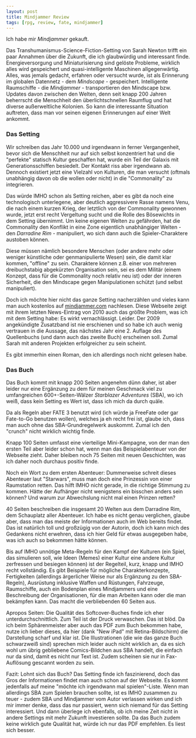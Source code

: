 ```yaml
---
layout: post
title: Mindjammer Review
tags: [rpg, review, fate, mindjammer]
---
```

Ich habe mir _Mindjammer_ gekauft.

Das Transhumanismus-Science-Fiction-Setting von Sarah Newton trifft ein paar Annahmen über die Zukunft, die ich glaubwürdig und interessant finde. Energieversorgung und Miniaturisierung sind gelöste Probleme, wirklich alles wird gespeichert und quasi-intelligente Maschinen allgegenwärtig. Alles, was jemals gedacht, erfahren oder versucht wurde, ist als Erinnerung im globalen Datennetz - dem _Mindscape_ - gespeichert. Intelligente Raumschiffe - die _Mindjammer_ - transportieren den Mindscape bzw. Updates davon zwischen den Welten, denn seit knapp 200 Jahren beherrscht die Menschheit den überlichtschnellen Raumflug und hat diverse außerweltliche Kolonien. So kann die interessante Situation auftreten, dass man vor seinen eigenen Erinnerungen auf einer Welt ankommt.

### Das Setting

Wir schreiben das Jahr 10.000 und irgendwann in ferner Vergangenheit, bevor sich die Menschheit nur auf sich selbst konzentriert hat und die "perfekte" statisch Kultur geschaffen hat, wurde ein Teil der Galaxis mit Generationsschiffen besiedelt. Der Kontakt riss aber irgendwann ab. Dennoch existiert jetzt eine Vielzahl von Kulturen, die man versucht (oftmals unabhängig davon ob die wollen oder nicht) in die "Commonality" zu integrieren.

Das würde IMHO schon als Setting reichen, aber es gibt da noch eine technologisch unterlegene, aber deutlich aggressivere Rasse namens Venu, die nach einem kurzen Krieg, der letztlich von der Commonality gewonnen wurde, jetzt erst recht Vergeltung sucht und die Rolle des Bösewichts in dem Setting übernimmt. Um keine eigenen Welten zu gefährden, hat die Commonality den Konflikt in eine Zone eigentlich unabhängiger Welten - den _Darradine Rim_ - manipuliert, wo sich dann auch die Spieler-Charaktere austoben können.

Diese müssen nämlich besondere Menschen (oder andere mehr oder weniger künstliche oder genmanipulierte Wesen) sein, die damit klar kommen, "offline" zu sein. Charaktere können z.B. einer von mehreren dreibuchstabig abgekürzten Organisation sein, sei es dem Militär (einem Konzept, dass für die Commonality noch relativ neu ist) oder der inneren Sicherheit, die den Mindscape gegen Manipulationen schützt (und selbst manipuliert).

Doch ich möchte hier nicht das ganze Setting nacherzählen und vieles kann man auch kostenlos auf [mindjammer.com](http://mindjammer.com) nachlesen. Diese Webseite zeigt mit ihrem letzten News-Eintrag von 2010 auch das größte Problem, was ich mit dem Setting habe: Es wirkt vernachlässigt. Leider. Der 2009 angekündigte Zusatzband ist nie erschienen und so habe ich auch wenig vertrauen in die Aussage, das nächstes Jahr eine 2. Auflage des Quellenbuchs (und dann auch das zweite Buch) erscheinen soll. Zumal Sarah mit anderen Projekten erfolgreicher zu sein scheint.

Es gibt immerhin einen Roman, den ich allerdings noch nicht gelesen habe.

### Das Buch

Das Buch kommt mit knapp 200 Seiten angenehm dünn daher, ist aber leider nur eine Ergänzung zu dem für meinen Geschmack viel zu umfangreichen 600+-Seiten-Wälzer _Starblazer Adventures_ (SBA), wo ich weiß, dass kein Setting es Wert ist, dass ich mich da durch quäle.

Da als Regeln aber FATE 3 benutzt wird (ich würde ja FreeFate oder gar Fate-to-Go benutzen wollen), welches ja eh recht frei ist, glaube ich, dass man auch ohne das SBA-Grundregelwerk auskommt. Zumal ich den "crunch" nicht wirklich wichtig finde.

Knapp 100 Seiten umfasst eine vierteilige Mini-Kampagne, von der man den ersten Teil aber leider schon hat, wenn man das Beispielabenteuer von der Webseite zieht. Daher bleiben noch 75 Seiten mit neuen Geschichten, was ich daher noch durchaus positiv finde.

Noch ein Wort zu dem ersten Abenteuer: Dummerweise schreit dieses Abenteuer laut "Starwars", muss man doch eine Prinzessin von einer Raumstation retten. Das hilft IMHO nicht gerade, in die richtige Stimmung zu kommen. Hätte der Aufhänger nicht wenigstens ein bisschen anders sein können? Und warum zur Abwechslung nicht mal einen Prinzen retten?

40 Seiten beschreiben die insgesamt 20 Welten aus dem Darradine Rim, dem Schauplatz aller Abenteuer. Ich habe es nicht genau verglichen, glaube aber, dass man das meiste der Informationen auch im Web bereits findet. Das ist natürlich toll und großzügig von der Autorin, doch ich kann mich des Gedankens nicht erwehren, dass ich hier Geld für etwas ausgegeben habe, was ich auch so bekommen hätte können.

Bis auf IMHO unnötige Meta-Regeln für den Kampf der Kulturen (ein Spiel, das simulieren soll, wie Ideen (Memes) einer Kultur eine andere Kultur zerfressen und besiegen können) ist der Regelteil, kurz, knapp und IMHO recht vollständig. Es gibt Beispiele für mögliche Charakterkonzepte, Fertigkeiten (allerdings ärgerlicher Weise nur als Ergänzung zu den SBA-Regeln), Ausrüstung inklusive Waffen und Rüstungen, Fahrzeuge, Raumschiffe, auch ein Bodenplan eines Mindjammers und eine Beschreibung der Organisationen, für die man Arbeiten kann oder die man bekämpfen kann. Das macht die verbliebenden 60 Seiten aus.

Apropos Seiten: Die Qualität des Softcover-Buches finde ich eher unterdurchschnittlich. Zum Teil ist der Druck verwaschen. Das ist blöd. Da ich beim Sphärenmeister aber auch das PDF zum Buch bekommen habe, nutze ich lieber dieses, da hier (dank "New iPad" mit Retina-Bildschirm) die Darstellung scharf und klar ist. Die Illustrationen (die wie das ganze Buch schwarzweiß sind) sprechen mich leider auch nicht wirklich an, da es sich wohl um übrig gebliebene Comics-Bildchen aus SBA handelt, die einfach nur da sind, damit es nicht nur Text ist. Zudem scheinen sie nur in Fax-Auflösung gescannt worden zu sein.

Fazit: Lohnt sich das Buch? Das Setting finde ich faszinierend, doch das Gros der Informationen findet man auch schon auf der Webseite. Es kommt jedenfalls auf meine "möchte ich irgendwann mal spielen"-Liste. Wenn man allerdings SBA zum Spielen brauchen sollte, ist es IMHO zusammen zu teuer - zudem SBA und Mindjammer vom Autor verlassen wirken und ich mir immer denke, dass das nur passiert, wenn sich niemand für das Setting interessiert. Und dann überlege ich ebenfalls, ob ich meine Zeit nicht in andere Settings mit mehr Zukunft investieren sollte. Da das Buch zudem keine wirklich gute Qualität hat, würde ich nur das PDF empfehlen. Es liest sich besser.
